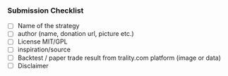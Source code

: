 
### Submission Checklist

- [ ] Name of the strategy
- [ ] author (name, donation url, picture etc.)
- [ ] License MIT/GPL
- [ ] inspiration/source
- [ ] Backtest / paper trade result from trality.com platform (image or data)
- [ ] Disclaimer
